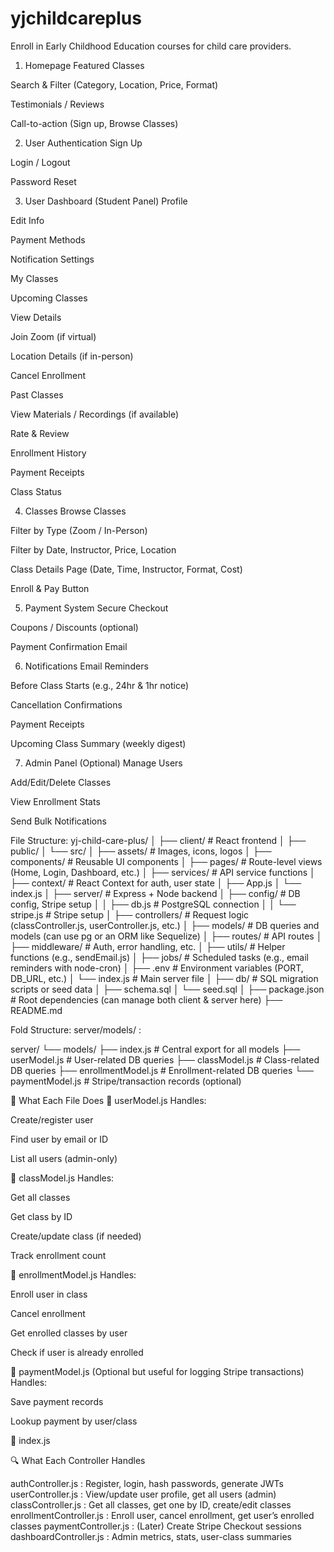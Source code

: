 # yjchildcareplus
Enroll in Early Childhood Education courses for child care providers.

1. Homepage
Featured Classes

Search & Filter (Category, Location, Price, Format)

Testimonials / Reviews

Call-to-action (Sign up, Browse Classes)

2. User Authentication
Sign Up

Login / Logout

Password Reset

3. User Dashboard (Student Panel)
Profile

Edit Info

Payment Methods

Notification Settings

My Classes

Upcoming Classes

View Details

Join Zoom (if virtual)

Location Details (if in-person)

Cancel Enrollment

Past Classes

View Materials / Recordings (if available)

Rate & Review

Enrollment History

Payment Receipts

Class Status

4. Classes
Browse Classes

Filter by Type (Zoom / In-Person)

Filter by Date, Instructor, Price, Location

Class Details Page (Date, Time, Instructor, Format, Cost)

Enroll & Pay Button

5. Payment System
Secure Checkout

Coupons / Discounts (optional)

Payment Confirmation Email

6. Notifications
Email Reminders

Before Class Starts (e.g., 24hr & 1hr notice)

Cancellation Confirmations

Payment Receipts

Upcoming Class Summary (weekly digest)

7. Admin Panel (Optional)
Manage Users

Add/Edit/Delete Classes

View Enrollment Stats

Send Bulk Notifications



File Structure: 
yj-child-care-plus/
│
├── client/                  # React frontend
│   ├── public/
│   └── src/
│       ├── assets/         # Images, icons, logos
│       ├── components/     # Reusable UI components
│       ├── pages/          # Route-level views (Home, Login, Dashboard, etc.)
│       ├── services/       # API service functions
│       ├── context/        # React Context for auth, user state
│       ├── App.js
│       └── index.js
│
├── server/                  # Express + Node backend
│   ├── config/              # DB config, Stripe setup
│   │   ├── db.js            # PostgreSQL connection
│   │   └── stripe.js        # Stripe setup
│   ├── controllers/         # Request logic (classController.js, userController.js, etc.)
│   ├── models/              # DB queries and models (can use pg or an ORM like Sequelize)
│   ├── routes/              # API routes
│   ├── middleware/          # Auth, error handling, etc.
│   ├── utils/               # Helper functions (e.g., sendEmail.js)
│   ├── jobs/                # Scheduled tasks (e.g., email reminders with node-cron)
│   ├── .env                 # Environment variables (PORT, DB_URL, etc.)
│   └── index.js             # Main server file
│
├── db/                      # SQL migration scripts or seed data
│   ├── schema.sql
│   └── seed.sql
│
├── package.json             # Root dependencies (can manage both client & server here)
├── README.md


Fold Structure: server/models/ :

server/
└── models/
    ├── index.js               # Central export for all models
    ├── userModel.js           # User-related DB queries
    ├── classModel.js          # Class-related DB queries
    ├── enrollmentModel.js     # Enrollment-related DB queries
    └── paymentModel.js        # Stripe/transaction records (optional)

🧠 What Each File Does
🔹 userModel.js
Handles:

Create/register user

Find user by email or ID

List all users (admin-only)

🔹 classModel.js
Handles:

Get all classes

Get class by ID

Create/update class (if needed)

Track enrollment count

🔹 enrollmentModel.js
Handles:

Enroll user in class

Cancel enrollment

Get enrolled classes by user

Check if user is already enrolled

🔹 paymentModel.js (Optional but useful for logging Stripe transactions)
Handles:

Save payment records

Lookup payment by user/class

🔹 index.js




🔍 What Each Controller Handles

authController.js :	Register, login, hash passwords, generate JWTs
userController.js :	View/update user profile, get all users (admin)
classController.js :	Get all classes, get one by ID, create/edit classes
enrollmentController.js :	Enroll user, cancel enrollment, get user’s enrolled classes
paymentController.js :	(Later) Create Stripe Checkout sessions
dashboardController.js :	Admin metrics, stats, user-class summaries
